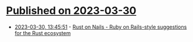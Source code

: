 # [Published on 2023-03-30](index.md)

* [2023-03-30, 13:45:51](https://lobste.rs/s/n9bujk/rust_on_nails_ruby_on_rails_style) - [Rust on Nails - Ruby on Rails-style suggestions for the Rust ecosystem](https://rust-on-nails.com/docs/ide-setup/introduction/)
